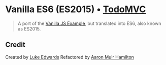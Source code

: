 # Vanilla ES6 (ES2015) • [TodoMVC](http://todomvc.com)

> A port of the [Vanilla JS Example](http://todomvc.com/examples/vanillajs/), but translated into ES6, also known as ES2015.


## Credit

Created by [Luke Edwards](http://www.lukeed.com)
Refactored by [Aaron Muir Hamilton](https://github.com/xorgy)
